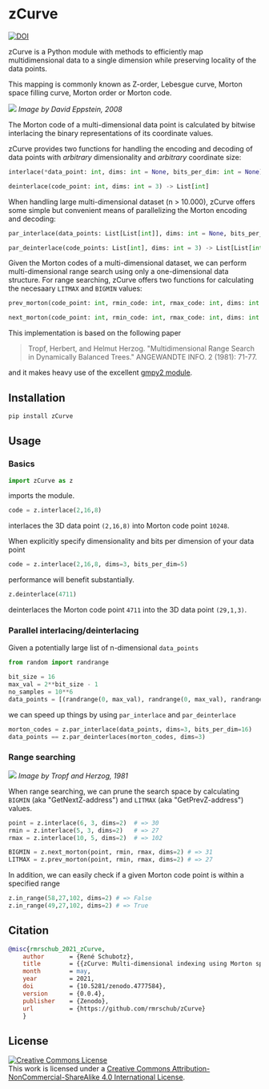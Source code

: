 # zCurve
[![DOI](https://zenodo.org/badge/367796024.svg)](https://zenodo.org/badge/latestdoi/367796024)

zCurve is a Python module with methods to efficiently map multidimensional data to a single dimension while preserving locality of the data points.

This mapping is commonly known as Z-order, Lebesgue curve, Morton space filling curve, Morton order or Morton code.

![](https://upload.wikimedia.org/wikipedia/commons/3/30/Z-curve.svg)
*Image by David Eppstein, 2008*

The Morton code of a multi-dimensional data point is calculated by bitwise interlacing the binary representations of its coordinate values.

zCurve provides two functions for handling the encoding and decoding of data points with _arbitrary_ dimensionality and _arbitrary_ coordinate size:
 
```python
interlace(*data_point: int, dims: int = None, bits_per_dim: int = None) -> int
```
```python
deinterlace(code_point: int, dims: int = 3) -> List[int]
```

When handling large multi-dimensional dataset (n > 10.000), zCurve offers some simple  but convenient means of parallelizing the Morton encoding and decoding:
 
```python
par_interlace(data_points: List[List[int]], dims: int = None, bits_per_dim: int = None) -> List[int]
```
```python
par_deinterlace(code_points: List[int], dims: int = 3) -> List[List[int]]
```

Given the Morton codes of a multi-dimensional dataset, we can perform multi-dimensional range search using only a one-dimensional data structure. 
For range searching, zCurve offers two functions for calculating the necesaary `LITMAX` and `BIGMIN` values:
```python
prev_morton(code_point: int, rmin_code: int, rmax_code: int, dims: int = 3) -> int
```
```python 
next_morton(code_point: int, rmin_code: int, rmax_code: int, dims: int = 3) -> int
```

This implementation is based on the following paper 

> Tropf, Herbert, and Helmut Herzog. "Multidimensional Range Search in Dynamically Balanced Trees." ANGEWANDTE INFO. 2 (1981): 71-77.

and it makes heavy use of the excellent [gmpy2 module](https://gmpy2.readthedocs.io/en/latest/).

## Installation
```bash
pip install zCurve
```

## Usage

### Basics 
````python
import zCurve as z 
````
imports the module.
```python
code = z.interlace(2,16,8)
```
interlaces the 3D data point `(2,16,8)` into Morton code point `10248`.

When explicitly specify dimensionality and bits per dimension of your data point 
```python
code = z.interlace(2,16,8, dims=3, bits_per_dim=5)
```
performance will benefit substantially. 

```python
z.deinterlace(4711)
```
deinterlaces the Morton code point `4711` into the 3D data point `(29,1,3)`.

### Parallel interlacing/deinterlacing
Given a potentially large list of n-dimensional `data_points`
````python
from random import randrange

bit_size = 16
max_val = 2**bit_size - 1
no_samples = 10**6
data_points = [(randrange(0, max_val), randrange(0, max_val), randrange(0, max_val)) for i in range(no_samples)]
```` 
we can speed up things by using `par_interlace` and `par_deinterlace`
```python
morton_codes = z.par_interlace(data_points, dims=3, bits_per_dim=16)
data_points == z.par_deinterlaces(morton_codes, dims=3)
````

### Range searching   
![](https://i.postimg.cc/qRQfSY80/tropf-figure-9.png)
*Image by Tropf and Herzog, 1981*


When range searching, we can prune the search space by calculating `BIGMIN` (aka "GetNextZ-address") and `LITMAX` (aka "GetPrevZ-address") values.     
```python
point = z.interlace(6, 3, dims=2)  # => 30
rmin = z.interlace(5, 3, dims=2)   # => 27
rmax = z.interlace(10, 5, dims=2)  # => 102

BIGMIN = z.next_morton(point, rmin, rmax, dims=2) # => 31
LITMAX = z.prev_morton(point, rmin, rmax, dims=2) # => 27
```
In addition, we can easily check if a given Morton code point is within a specified range
```python 
z.in_range(58,27,102, dims=2) # => False
z.in_range(49,27,102, dims=2) # => True
```
 
## Citation
```bibtex
@misc{rmrschub_2021_zCurve,
    author       = {René Schubotz},
    title        = {{zCurve: Multi-dimensional indexing using Morton space filling curves.}},
    month        = may,
    year         = 2021,
    doi          = {10.5281/zenodo.4777584},
    version      = {0.0.4},
    publisher    = {Zenodo},
    url          = {https://github.com/rmrschub/zCurve}
    }
```



## License
<a rel="license" href="http://creativecommons.org/licenses/by-nc-sa/4.0/"><img alt="Creative Commons License" style="border-width:0" src="https://i.creativecommons.org/l/by-nc-sa/4.0/80x15.png" /></a><br />This work is licensed under a <a rel="license" href="http://creativecommons.org/licenses/by-nc-sa/4.0/">Creative Commons Attribution-NonCommercial-ShareAlike 4.0 International License</a>.


